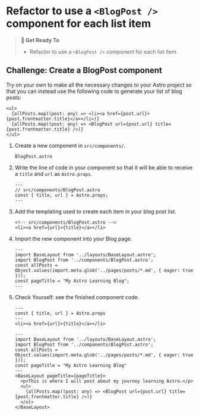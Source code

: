 # Refactor to use a `<BlogPost />` component for each list item

> **🎯 Get Ready To**
>
> - Refactor to use a `<BlogPost />` component for each list item

## Challenge: Create a BlogPost component

Try on your own to make all the necessary changes to your Astro project so that you can instead use the following code to generate your list of blog posts:

```astro title="src/pages/blog.astro" del={2} ins={3}
<ul>
  {allPosts.map((post: any) => <li><a href={post.url}>{post.frontmatter.title}</a></li>)}
  {allPosts.map((post: any) => <BlogPost url={post.url} title={post.frontmatter.title} />)}
</ul>
```

1. Create a new component in `src/components/`.

   ```
   BlogPost.astro
   ```

2. Write the line of code in your component so that it will be able to receive a `title` and `url` as `Astro.props`.

   ```astro
   ---
   // src/components/BlogPost.astro
   const { title, url } = Astro.props;
   ---
   ```

3. Add the templating used to create each item in your blog post list.

   ```astro
   <!-- src/components/BlogPost.astro -->
   <li><a href={url}>{title}</a></li>
   ```

4. Import the new component into your Blog page.

   ```astro title="src/pages/blog.astro" ins={3}
   ---
   import BaseLayout from '../layouts/BaseLayout.astro';
   import BlogPost from '../components/BlogPost.astro';
   const allPosts = Object.values(import.meta.glob('../pages/posts/*.md', { eager: true }));
   const pageTitle = "My Astro Learning Blog";
   ---
   ```

5. Check Yourself: see the finished component code.

   ```astro title="src/components/BlogPost.astro"
   ---
   const { title, url } = Astro.props
   ---
   <li><a href={url}>{title}</a></li>
   ```

   ```astro title="src/pages/blog.astro" ins={3,10}
   ---
   import BaseLayout from '../layouts/BaseLayout.astro';
   import BlogPost from '../components/BlogPost.astro';
   const allPosts = Object.values(import.meta.glob('../pages/posts/*.md', { eager: true }));
   const pageTitle = "My Astro Learning Blog"
   ---
   <BaseLayout pageTitle={pageTitle}>
     <p>This is where I will post about my journey learning Astro.</p>
     <ul>
       {allPosts.map((post: any) => <BlogPost url={post.url} title={post.frontmatter.title} />)}
     </ul>
   </BaseLayout>
   ```
